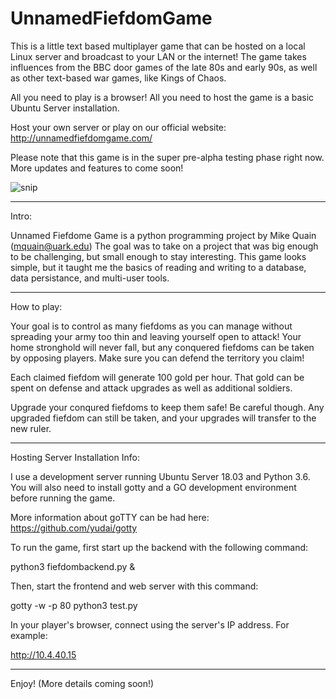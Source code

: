 # UnnamedFiefdomGame

This is a little text based multiplayer game that can be hosted on a local Linux server and broadcast to your LAN
or the internet! The game takes influences from the BBC door games of the late 80s and early 90s, as well as
other text-based war games, like Kings of Chaos.

All you need to play is a browser! All you need to host the game is a basic Ubuntu Server installation.

Host your own server or play on our official website: http://unnamedfiefdomgame.com/

Please note that this game is in the super pre-alpha testing phase right now. More updates and features to 
come soon!


![snip](https://user-images.githubusercontent.com/3498355/144886504-573dd8b0-dde5-489b-a229-36c5d0cf5ee2.PNG)

---------------------------------------------------------------------------------------------------------------

Intro:

Unnamed Fiefdome Game is a python programming project by Mike Quain (mquain@uark.edu)
The goal was to take on a project that was big enough to be challenging, but small enough to stay interesting.
This game looks simple, but it taught me the basics of reading and writing to a database, data persistance, and multi-user tools.

---------------------------------------------------------------------------------------------------------------

How to play:

Your goal is to control as many fiefdoms as you can manage without spreading your army too thin and leaving yourself open to attack!
Your home stronghold will never fall, but any conquered fiefdoms can be taken by opposing players. Make sure you can defend the
territory you claim!

Each claimed fiefdom will generate 100 gold per hour. That gold can be spent on defense and attack upgrades as well as
additional soldiers.

Upgrade your conqured fiefdoms to keep them safe! Be careful though. Any upgraded fiefdom can still be taken, and 
your upgrades will transfer to the new ruler.

---------------------------------------------------------------------------------------------------------------

Hosting Server Installation Info:

I use a development server running Ubuntu Server 18.03 and Python 3.6. You will also need to install gotty and a GO development environment 
before running the game.

More information about goTTY can be had here: https://github.com/yudai/gotty




To run the game, first start up the backend with the following command:

python3 fiefdombackend.py &

Then, start the frontend and web server with this command:

gotty -w -p 80 python3 test.py

In your player's browser, connect using the server's IP address. For example:

http://10.4.40.15

-----------------------------------------------------------------------------------------------------------------

Enjoy! (More details coming soon!)
